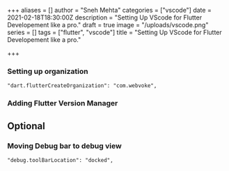 +++
aliases = []
author = "Sneh Mehta"
categories = ["vscode"]
date = 2021-02-18T18:30:00Z
description = "Setting Up VScode for Flutter Developement like a pro."
draft = true
image = "/uploads/vscode.png"
series = []
tags = ["flutter", "vscode"]
title = "Setting Up VScode for Flutter Developement like a pro."

+++
### Setting up organization

    "dart.flutterCreateOrganization": "com.webvoke",

### Adding Flutter Version Manager

## Optional

### Moving Debug bar to debug view

    "debug.toolBarLocation": "docked",

